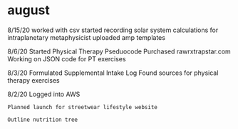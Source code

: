 # august



8/15/20
       worked with csv
       started recording solar system calculations for intraplanetary metaphysicist
       uploaded amp templates
       
8/6/20
       Started Physical Therapy Pseduocode 
       Purchased rawrxtrapstar.com
       Working on JSON code for PT exercises
       
       
8/3/20
       Formulated Supplemental Intake Log
       Found sources for physical therapy exercises


8/2/20
    Logged into AWS
    
    Planned launch for streetwear lifestyle website
    
    Outline nutrition tree



